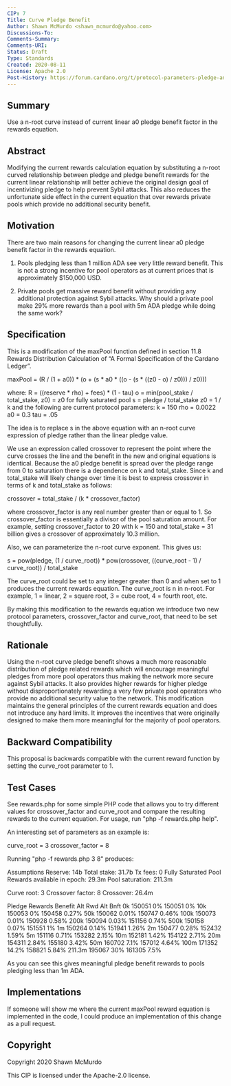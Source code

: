 ```yaml
---
CIP: 7
Title: Curve Pledge Benefit
Author: Shawn McMurdo <shawn_mcmurdo@yahoo.com>
Discussions-To: 
Comments-Summary: 
Comments-URI: 
Status: Draft
Type: Standards
Created: 2020-08-11
License: Apache 2.0
Post-History: https://forum.cardano.org/t/protocol-parameters-pledge-and-sybil-resistance/35100 and https://github.com/input-output-hk/cardano-node/issues/1518
---
```


## Summary

Use a n-root curve instead of current linear a0 pledge benefit factor in the rewards equation.

## Abstract

Modifying the current rewards calculation equation by substituting a n-root curved relationship between pledge and pledge benefit rewards for the current linear relationship will better achieve the original design goal of incentivizing pledge to help prevent Sybil attacks.
This also reduces the unfortunate side effect in the current equation that over rewards private pools which provide no additional security benefit.

## Motivation

There are two main reasons for changing the current linear a0 pledge benefit factor in the rewards equation.

1. Pools pledging less than 1 million ADA see very little reward benefit.  This is not a strong incentive for pool operators as at current prices that is approximately $150,000 USD.

2. Private pools get massive reward benefit without providing any additional protection against Sybil attacks. Why should a private pool make 29% more rewards than a pool with 5m ADA pledge while doing the same work?

## Specification

This is a modification of the maxPool function defined in section 11.8 Rewards Distribution Calculation of “A Formal Specification of the Cardano Ledger”.

maxPool = (R / (1 + a0)) * (o + (s * a0 * ((o - (s * ((z0 - o) / z0))) / z0)))

where:
R = ((reserve * rho) + fees) * (1 - tau)
o = min(pool_stake / total_stake, z0) = z0 for fully saturated pool
s = pledge / total_stake
z0 = 1 / k
and the following are current protocol parameters:
k = 150
rho = 0.0022
a0 = 0.3
tau = .05

The idea is to replace s in the above equation with an n-root curve expression of pledge rather than the linear pledge value.

We use an expression called crossover to represent the point where the curve crosses the line and the benefit in the new and original equations is identical.
Because the a0 pledge benefit is spread over the pledge range from 0 to saturation there is a dependence on k and total_stake.
Since k and total_stake will likely change over time it is best to express crossover in terms of k and total_stake as follows:

crossover = total_stake / (k * crossover_factor)

where crossover_factor is any real number greater than or equal to 1.
So crossover_factor is essentially a divisor of the pool saturation amount.
For example, setting crossover_factor to 20 with k = 150 and total_stake = 31 billion gives a crossover of approximately 10.3 million.

Also, we can parameterize the n-root curve exponent.
This gives us:

s = pow(pledge, (1 / curve_root)) * pow(crossover, ((curve_root - 1) / curve_root)) / total_stake

The curve_root could be set to any integer greater than 0 and when set to 1 produces the current rewards equation.
The curve_root is n in n-root. For example, 1 = linear, 2 = square root, 3 = cube root, 4 = fourth root, etc.

By making this modification to the rewards equation we introduce two new protocol parameters, crossover_factor and curve_root, that need to be set thoughtfully.

## Rationale

Using the n-root curve pledge benefit shows a much more reasonable distribution of pledge related rewards which will encourage meaningful pledges from more pool operators thus making the network more secure against Sybil attacks.
It also provides higher rewards for higher pledge without disproportionately rewarding a very few private pool operators who provide no additional security value to the network.
This modification maintains the general principles of the current rewards equation and does not introduce any hard limits.
It improves the incentives that were originally designed to make them more meaningful for the majority of pool operators.

## Backward Compatibility

This proposal is backwards compatible with the current reward function by setting the curve_root parameter to 1.

## Test Cases

See rewards.php for some simple PHP code that allows you to try different values for crossover_factor and curve_root and compare the resulting rewards to the current equation.
For usage, run "php -f rewards.php help".

An interesting set of parameters as an example is:

curve_root = 3
crossover_factor = 8

Running "php -f rewards.php 3 8" produces:

Assumptions
Reserve: 14b
Total stake: 31.7b
Tx fees: 0
Fully Saturated Pool
Rewards available in epoch: 29.3m
Pool saturation: 211.3m

Curve root: 3
Crossover factor: 8
Crossover: 26.4m

Pledge	Rewards	Benefit	Alt Rwd	Alt Bnft
0k	150051	0%	150051	0%
10k	150053	0%	150458	0.27%
50k	150062	0.01%	150747	0.46%
100k	150073	0.01%	150928	0.58%
200k	150094	0.03%	151156	0.74%
500k	150158	0.07%	151551	1%
1m	150264	0.14%	151941	1.26%
2m	150477	0.28%	152432	1.59%
5m	151116	0.71%	153282	2.15%
10m	152181	1.42%	154122	2.71%
20m	154311	2.84%	155180	3.42%
50m	160702	7.1%	157012	4.64%
100m	171352	14.2%	158821	5.84%
211.3m	195067	30%	161305	7.5%

As you can see this gives meaningful pledge benefit rewards to pools pledging less than 1m ADA.

## Implementations

If someone will show me where the current maxPool reward equation is implemented in the code, I could produce an implementation of this change as a pull request.

## Copyright

Copyright 2020 Shawn McMurdo

This CIP is licensed under the Apache-2.0 license.

